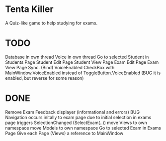 ﻿# Tenta Killer
A Quiz-like game to help studying for exams.

# TODO
Database in own thread
Voice in own thread
Go to selected Student in Students Page
Student Edit Page
Student View Page
Exam Edit Page
Exam View Page
Sync. (Bind) VoiceEnabled CheckBox with MainWindow.VoiceEnabled instead of ToggleButton.VoiceEnabled (BUG it is enabled, but reverse for some reason)

# DONE
Remove Exam
Feedback displayer (informational and errors)
BUG Navigation occurs initally to exam page due to initial selection in exams page triggers SelectionChanged (SelectExam(..))
move Views to own namespace
move Models to own namespace
Go to selected Exam in Exams Page
Give each Page (Views) a reference to MainWindow